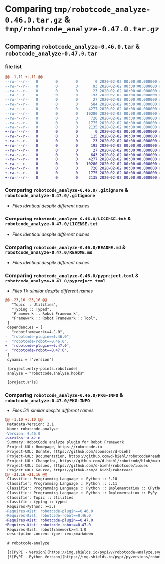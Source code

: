 # Comparing `tmp/robotcode_analyze-0.46.0.tar.gz` & `tmp/robotcode_analyze-0.47.0.tar.gz`

## Comparing `robotcode_analyze-0.46.0.tar` & `robotcode_analyze-0.47.0.tar`

### file list

```diff
@@ -1,11 +1,11 @@
--rw-r--r--   0        0        0        0 2020-02-02 00:00:00.000000 robotcode_analyze-0.46.0/src/robotcode/analyze/__init__.py
--rw-r--r--   0        0        0       93 2020-02-02 00:00:00.000000 robotcode_analyze-0.46.0/src/robotcode/analyze/__main__.py
--rw-r--r--   0        0        0       23 2020-02-02 00:00:00.000000 robotcode_analyze-0.46.0/src/robotcode/analyze/__version__.py
--rw-r--r--   0        0        0      193 2020-02-02 00:00:00.000000 robotcode_analyze-0.46.0/src/robotcode/analyze/hooks.py
--rw-r--r--   0        0        0       27 2020-02-02 00:00:00.000000 robotcode_analyze-0.46.0/src/robotcode/analyze/py.typed
--rw-r--r--   0        0        0      584 2020-02-02 00:00:00.000000 robotcode_analyze-0.46.0/src/robotcode/analyze/cli/__init__.py
--rw-r--r--   0        0        0     4277 2020-02-02 00:00:00.000000 robotcode_analyze-0.46.0/.gitignore
--rw-r--r--   0        0        0    10280 2020-02-02 00:00:00.000000 robotcode_analyze-0.46.0/LICENSE.txt
--rw-r--r--   0        0        0      720 2020-02-02 00:00:00.000000 robotcode_analyze-0.46.0/README.md
--rw-r--r--   0        0        0     1775 2020-02-02 00:00:00.000000 robotcode_analyze-0.46.0/pyproject.toml
--rw-r--r--   0        0        0     2135 2020-02-02 00:00:00.000000 robotcode_analyze-0.46.0/PKG-INFO
+-rw-r--r--   0        0        0        0 2020-02-02 00:00:00.000000 robotcode_analyze-0.47.0/src/robotcode/analyze/__init__.py
+-rw-r--r--   0        0        0      115 2020-02-02 00:00:00.000000 robotcode_analyze-0.47.0/src/robotcode/analyze/__main__.py
+-rw-r--r--   0        0        0       23 2020-02-02 00:00:00.000000 robotcode_analyze-0.47.0/src/robotcode/analyze/__version__.py
+-rw-r--r--   0        0        0      193 2020-02-02 00:00:00.000000 robotcode_analyze-0.47.0/src/robotcode/analyze/hooks.py
+-rw-r--r--   0        0        0       27 2020-02-02 00:00:00.000000 robotcode_analyze-0.47.0/src/robotcode/analyze/py.typed
+-rw-r--r--   0        0        0      643 2020-02-02 00:00:00.000000 robotcode_analyze-0.47.0/src/robotcode/analyze/cli/__init__.py
+-rw-r--r--   0        0        0     4277 2020-02-02 00:00:00.000000 robotcode_analyze-0.47.0/.gitignore
+-rw-r--r--   0        0        0    10280 2020-02-02 00:00:00.000000 robotcode_analyze-0.47.0/LICENSE.txt
+-rw-r--r--   0        0        0      720 2020-02-02 00:00:00.000000 robotcode_analyze-0.47.0/README.md
+-rw-r--r--   0        0        0     1775 2020-02-02 00:00:00.000000 robotcode_analyze-0.47.0/pyproject.toml
+-rw-r--r--   0        0        0     2135 2020-02-02 00:00:00.000000 robotcode_analyze-0.47.0/PKG-INFO
```

### Comparing `robotcode_analyze-0.46.0/.gitignore` & `robotcode_analyze-0.47.0/.gitignore`

 * *Files identical despite different names*

### Comparing `robotcode_analyze-0.46.0/LICENSE.txt` & `robotcode_analyze-0.47.0/LICENSE.txt`

 * *Files identical despite different names*

### Comparing `robotcode_analyze-0.46.0/README.md` & `robotcode_analyze-0.47.0/README.md`

 * *Files identical despite different names*

### Comparing `robotcode_analyze-0.46.0/pyproject.toml` & `robotcode_analyze-0.47.0/pyproject.toml`

 * *Files 1% similar despite different names*

```diff
@@ -23,16 +23,16 @@
   "Topic :: Utilities",
   "Typing :: Typed",
   "Framework :: Robot Framework",
   "Framework :: Robot Framework :: Tool",
 ]
 dependencies = [
   "robotframework>=4.1.0",
-  "robotcode-plugin==0.46.0",
-  "robotcode-robot==0.46.0",
+  "robotcode-plugin==0.47.0",
+  "robotcode-robot==0.47.0",
 ]
 dynamic = ["version"]
 
 [project.entry-points.robotcode]
 analyze = "robotcode.analyze.hooks"
 
 [project.urls]
```

### Comparing `robotcode_analyze-0.46.0/PKG-INFO` & `robotcode_analyze-0.47.0/PKG-INFO`

 * *Files 5% similar despite different names*

```diff
@@ -1,10 +1,10 @@
 Metadata-Version: 2.1
 Name: robotcode-analyze
-Version: 0.46.0
+Version: 0.47.0
 Summary: RobotCode analyze plugin for Robot Framework
 Project-URL: Homepage, https://robotcode.io
 Project-URL: Donate, https://github.com/sponsors/d-biehl
 Project-URL: Documentation, https://github.com/d-biehl/robotcode#readme
 Project-URL: Changelog, https://github.com/d-biehl/robotcode/blob/main/CHANGELOG.md
 Project-URL: Issues, https://github.com/d-biehl/robotcode/issues
 Project-URL: Source, https://github.com/d-biehl/robotcode
@@ -21,16 +21,16 @@
 Classifier: Programming Language :: Python :: 3.10
 Classifier: Programming Language :: Python :: 3.11
 Classifier: Programming Language :: Python :: Implementation :: CPython
 Classifier: Programming Language :: Python :: Implementation :: PyPy
 Classifier: Topic :: Utilities
 Classifier: Typing :: Typed
 Requires-Python: >=3.8
-Requires-Dist: robotcode-plugin==0.46.0
-Requires-Dist: robotcode-robot==0.46.0
+Requires-Dist: robotcode-plugin==0.47.0
+Requires-Dist: robotcode-robot==0.47.0
 Requires-Dist: robotframework>=4.1.0
 Description-Content-Type: text/markdown
 
 # robotcode-analyze
 
 [![PyPI - Version](https://img.shields.io/pypi/v/robotcode-analyze.svg)](https://pypi.org/project/robotcode-analyze)
 [![PyPI - Python Version](https://img.shields.io/pypi/pyversions/robotcode-analyze.svg)](https://pypi.org/project/robotcode-analyze)
```


